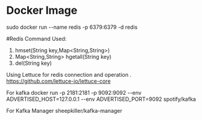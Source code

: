 # Docker Image 
sudo docker run --name redis -p 6379:6379 -d redis

#Redis Command Used:

1) hmset(String key,Map<String,String>)
2) Map<String,String> hgetall(String key)
3) del(String key)

Using Lettuce for redis connection and operation .
https://github.com/lettuce-io/lettuce-core


For kafka 
docker run -p 2181:2181 -p 9092:9092 --env ADVERTISED_HOST=127.0.0.1 --env ADVERTISED_PORT=9092 spotify/kafka


For Kafka Manager
 sheepkiller/kafka-manager

